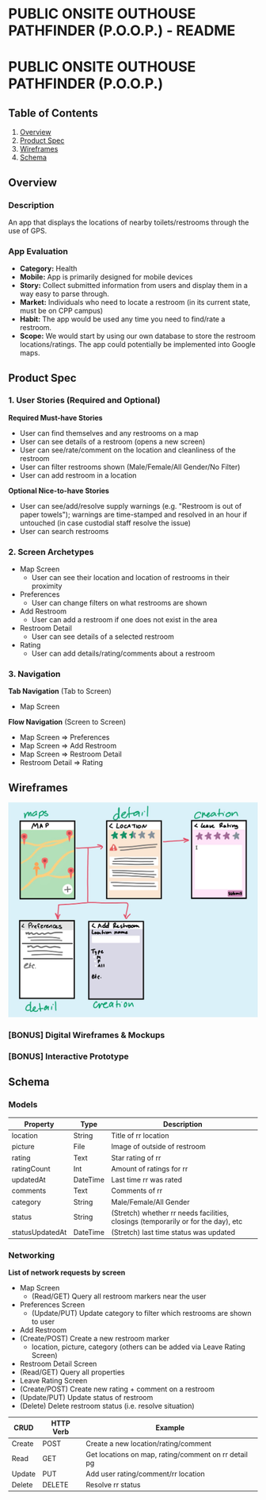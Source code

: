 PUBLIC ONSITE OUTHOUSE PATHFINDER (P.O.O.P.) - README
===
 
# PUBLIC ONSITE OUTHOUSE PATHFINDER (P.O.O.P.)

## Table of Contents
1. [Overview](#Overview)
1. [Product Spec](#Product-Spec)
1. [Wireframes](#Wireframes)
2. [Schema](#Schema)

## Overview
### Description
An app that displays the locations of nearby toilets/restrooms through the use of GPS.

### App Evaluation
- **Category:** Health
- **Mobile:** App is primarily designed for mobile devices
- **Story:** Collect submitted information from users and display them in a way easy to parse through.
- **Market:** Individuals who need to locate a restroom (in its current state, must be on CPP campus)
- **Habit:** The app would be used any time you need to find/rate a restroom.
- **Scope:** We would start by using our own database to store the restroom locations/ratings. The app could potentially be implemented into Google maps.

## Product Spec

### 1. User Stories (Required and Optional)

**Required Must-have Stories**

* User can find themselves and any restrooms on a map
* User can see details of a restroom (opens a new screen)
* User can see/rate/comment on the location and cleanliness of the restroom
* User can filter restrooms shown (Male/Female/All Gender/No Filter)
* User can add restroom in a location

**Optional Nice-to-have Stories**

* User can see/add/resolve supply warnings (e.g. "Restroom is out of paper towels"); warnings are time-stamped and resolved in an hour if untouched (in case custodial staff resolve the issue)
* User can search restrooms

### 2. Screen Archetypes

* Map Screen
   * User can see their location and location of restrooms in their proximity
* Preferences
    * User can change filters on what restrooms are shown
* Add Restroom
    * User can add a restroom if one does not exist in the area
* Restroom Detail
   * User can see details of a selected restroom
* Rating
    * User can add details/rating/comments about a restroom

### 3. Navigation

**Tab Navigation** (Tab to Screen)

* Map Screen

**Flow Navigation** (Screen to Screen)

* Map Screen
  => Preferences
* Map Screen
  => Add Restroom
* Map Screen
  => Restroom Detail
* Restroom Detail
  => Rating

## Wireframes
<img src="TP_Wireframe.jpg" width=600>

### [BONUS] Digital Wireframes & Mockups

### [BONUS] Interactive Prototype

## Schema 
### Models
| **Property**   | **Type**    | **Description** |
| -------------- | ----------- | --------------- |
| location       | String      | Title of rr location|
| picture        | File        | Image of outside of restroom|
| rating         | Text        | Star rating of rr|
| ratingCount    | Int         | Amount of ratings for rr|
| updatedAt      | DateTime    | Last time rr was rated|
| comments       | Text        | Comments of rr|
| category       | String      | Male/Female/All Gender|
| status         | String      | (Stretch) whether rr needs facilities, closings (temporarily or for the day), etc|
| statusUpdatedAt| DateTime    | (Stretch) last time status was updated|
### Networking
**List of network requests by screen**
- Map Screen
   - (Read/GET) Query all restroom markers near the user
- Preferences Screen
   - (Update/PUT) Update category to filter which restrooms are shown to user
- Add Restroom
-  (Create/POST) Create a new restroom marker
   - location, picture, category (others can be added via Leave Rating Screen)  
- Restroom Detail Screen
-  (Read/GET) Query all properties
- Leave Rating Screen
-  (Create/POST) Create new rating + comment on a restroom
-  (Update/PUT) Update status of restroom
-  (Delete) Delete restroom status (i.e. resolve situation)

| **CRUD**  | **HTTP Verb** | **Example** |
| --------- | ------------- | ----------- |
| Create    | POST          | Create a new location/rating/comment|
| Read      | GET           | Get locations on map, rating/comment on rr detail pg|
| Update    | PUT           | Add user rating/comment/rr location|
| Delete    | DELETE        | Resolve rr status|
